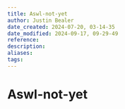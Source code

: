 ```yaml
---
title: Aswl-not-yet
author: Justin Bealer
date_created: 2024-07-20, 03-14-35
date_modified: 2024-09-17, 09-29-49
reference: 
description: 
aliases: 
tags: 
---
```

# Aswl-not-yet
